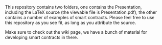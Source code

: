 This repository contains two folders, one contains the Presentation, including the LaTeX source (the viewable file is Presentation.pdf), the other contains a number of examples of smart contracts. Please feel free to use this repository as you see fit, as long as you attribute the source.

Make sure to check out the wiki page, we have a bunch of material for developing smart contracts in there.
